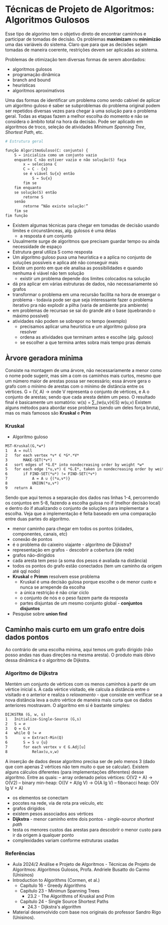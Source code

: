 # Técnicas de Projeto de Algoritmos: Algoritmos Gulosos
Esse tipo de algorimo tem o objetivo direto de encontrar caminhos e participar de tomadas de decisão. Os problemas **maximizam** ou **minimizão** uma das variáveis do sistema. Claro que para que as decisões sejam tomadas de maneira coerente, restrições devem ser aplicadas ao sistema. 

Problemas de otimização tem diversas formas de serem abordados:
- algoritmos gulosos
- programação dinâmica
- branch and bound
- heurísticas
- algoritmos aproximativos

Uma das formas de identificar um problema como sendo cabível de aplicar um algoritmo guloso é saber se subproblemas do problema original podem ser repetidos diversas vezes para chegar à uma solução para o problema geral.
Todas as etapas fazem a melhor escolha do momento e não se considera o âmbito total na hora da decisão.
Pode ser aplicado em algoritmos de troco, seleção de atividades *Minimum Spanning Tree*, *Shortest Path*, etc.

```python
# Estrutura geral

função AlgoritmoGuloso(C: conjunto) {
    S ← inicializa como um conjunto vazio
    enquanto C não estiver vazio e não solução(S) faça
        x ← seleciona C
        C ← C - {x}
        se é viável S∪{x} então
            S ← S∪{x}
        fim se
    fim enquanto
    se solução(S) então
        retorne S
    senão
        retorne “Não existe solução!”
    fim se
fim função
```

- Existem algumas técnicas para chegar em tomadas de decisão usando limites e circunstânceas, alg. gulosos é uma delas
    - a resposta é um conjunto
- Usualmente surge de algoritmos que precisam guardar tempo ou ainda necessidade de espaço
- Estrutura geral utiliza S como resposta 
- Um algoritmo guloso puxa uma heurística e a aplica no conjunto de soluções possíveis e aplica até não conseguir mais
- Existe um ponto em que ele analisa as possibilidades e quando nenhuma é viável não tem solução
    - existir um problema depende dos limites colocados na solução
- dá pra aplicar em várias estruturas de dados, não necessariamente só grafos
- transformar o problema em uma recursão facilita na hora de enxergar o problema - todavia pode ser que seja interessante fazer o problema iterativo pra não explodir a pilha (varia de ambiente pra ambiente)
- em problemas de recursao se sai do grande até o base (quebrando o máximo possível)
- atividades não podem se sobrepor no tempo (exemplo)
    - precisamos aplicar uma heurística e um algoritmo guloso pra resolver
    - ordena as atividades que terminam antes e escolhe (alg. guloso)
    - se escolher a que termina antes sobra mais tempo pras demais

## Àrvore geradora mínima
Consiste na montagem de uma árvore, não necessariamente a menor como o nome pode sugerir, mas sim a com os caminhos mais curtos, mesmo que um número maior de arestas possa ser necessário; essa árvore gera o grafo com o mínimo de arestas com o mínimo de distância entre os vértices.
G = (V, A) → onde V representa o conjunto de vértices, e A o conjunto de arestas; sendo que cada aresta detém um peso.
O resultado final é basicamente um somatório: w(s) = ∑_(w(u,v)∈S) w(u,v)
Existem alguns métodos para abordar esse problema (sendo um deles força bruta), mas os mais famosos são **Kruskal** e **Prim**

### Kruskal
- Algoritmo guloso
```txt
MST-Kruskal(G,*w*)
1   A = null
2   for each vertex *v* ∈ *G*.*V*
3       MAKE-SET(*v*)
4   sort edges of *G.E* into nondecreasing order by weight *w*
5   for each edge (*u,v*) ∈ *G.E*, taken in nondecreasing order by weitght
6       if FIND-SET(*u*) != FIND-SET(*v*)
7           A = A ∪ {(*u,v*)}
8           UNION(*u,v*)
9   return A
```
Sendo que aqui temos a separação dos dados nas linhas 1-4, percorrendo os conjuntos em 5-8, fazendo a escolha gulosa no if (melhor decisão local) e dentro do if atualizando o conjunto de soluções para implementar a escolha.
Veja que a implementação é feita baseado em uma comparação entre duas partes do algoritmo.

- menor caminho para chegar em todos os pontos (cidades, componentes, canais, etc)
- conexão de pontos
- é o problema do caixeiro viajante - algoritmo de Dijkistra?
- representação em grafos - descobrir a cobertura (de rede)
- grafos não-dirigidos
- cada aresta tem peso (a soma dos pesos é avaliada na distância)
- todos os pontos do grafo estão conectados (tem um caminho da origem até qql nodo)
- **Kruskal** e **Primm** resolvem esse problema
    - Kruskal é uma decisão gulosa porque escolhe o de menor custo e nunca se arrepende da escolha
    - a única restrição é não criar ciclo
    - o conjunto de nós e o peso fazem parte da resposta
    - partes disjuntas de um mesmo conjunto global - **conjuntos disjuntos**
- Pesquise sobre **union find**

## Caminho mais curto em um grafo entre dois dados pontos
Ao contrário de uma escolha mínima, aqui temos um grafo dirigido (não posso andas nas duas direções na mesma aresta).
O produto mais óbivo dessa dinâmica é o algoritmo de Dijkstra.

### Algoritmo de Dijkstra
Mentém um conjunto de vértices com os menos caminhos à partir de um vértice inicial s.
À cada vértice visitado, ele calcula a distância entre o visitado e o anterior e realiza o *relaxamento* - que consiste em verificar se a nova distância leva a outro vértice de maneira mais curta que os dados anteriores mostravam.
O algoritmo em si é bastante simples:
```txt
DIJKSTRA (G, w, s)
1   Initialize-Single-Source (G,s)
2   S = ∅
3   Q = G.V
4   while Q != ∅
5       u = Extract-Min(Q)
6       S = S ∪ {u}
7       for each vertex v ∈ G.Adj[u]
8           Relax(u,v,w)
```
A inserção de dados desse algoritmo precisa ser de pelo menos 3 (dado que com apenas 2 vértices não tem muito o que se calcular).
Existem alguns cálculos diferentes (para implementações diferentes) desse algoritmo. Entre as quais:
– array ordenado pelos vértices: O(V2 + A) → O(V2)
– binary min-heap: O((V + A)lg V) → O(A lg V)
– fibonacci heap: O(V lg V + A)

- os elementos se conectam
- pocotes na rede, via de rota pra veículo, etc
- grafos dirigidos
- existem pesos associados aos vértices
- **Dijkstra** - menor caminho entre dois pontos - *single-source shortest path*
- testa os menores custos das arestas para descobrir o menor custo para ir da origem à qualquer ponto
- complexidades variam conforme estruturas usadas


### Referências
- Aula 2024/2 Análise e Projeto de Algoritmos - Técnicas de Projeto de Algoritmos: Algoritmos Gulosos, Profa. Andriele Busatto do Carmo (Unisinos)
- Introduction to Algorithms (Cormen, et al.)
    - Capítulo 16 - Greedy Algorithms
    - Capítulo 23 - Minimun Spanning Trees
        - 23.2 - The Algorithms of Kruskal and Prim
    - Capítulo 24 - Single Source Shortest Paths
        - 24.3 - Dijkstra's algorithm
- Material desenvolvido com base nos originais do professor Sandro Rigo (Unisinos).